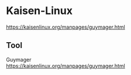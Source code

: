 # Kaisen-Linux
https://kaisenlinux.org/manpages/guymager.html

## Tool
Guymager  
https://kaisenlinux.org/manpages/guymager.html
